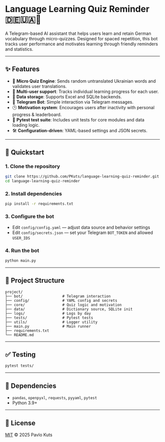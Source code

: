 # Language Learning Quiz Reminder 🇩🇪🇺🇦🤖

A Telegram-based AI assistant that helps users learn and retain German vocabulary through micro-quizzes. Designed for spaced repetition, this bot tracks user performance and motivates learning through friendly reminders and statistics.

---

## ✨ Features

- 🧠 **Micro Quiz Engine**: Sends random untranslated Ukrainian words and validates user translations.
- 👥 **Multi-user support**: Tracks individual learning progress for each user.
- 💾 **Data storage**: Supports Excel and SQLite backends.
- 💬 **Telegram Bot**: Simple interaction via Telegram messages.
- 🕒 **Motivation system**: Encourages users after inactivity with personal progress & leaderboard.
- 🧪 **Pytest test suite**: Includes unit tests for core modules and data loading logic.
- 🛠️ **Configuration-driven**: YAML-based settings and JSON secrets.

---

## 🚀 Quickstart

### 1. Clone the repository

```bash
git clone https://github.com/PKuts/language-learning-quiz-reminder.git
cd language-learning-quiz-reminder
```

### 2. Install dependencies

```bash
pip install -r requirements.txt
```

### 3. Configure the bot

- Edit `config/config.yaml` — adjust data source and behavior settings
- Edit `config/secrets.json` — set your Telegram `BOT_TOKEN` and allowed `USER_IDS`

### 4. Run the bot

```bash
python main.py
```

---

## 📁 Project Structure

```
project/
├── bot/                  # Telegram interaction
├── config/               # YAML config and secrets
├── core/                 # Quiz logic and motivation
├── data/                 # Dictionary source, SQLite init
├── logs/                 # Logs by day
├── tests/                # Pytest tests
├── utils/                # Logger utility
├── main.py               # Main runner
├── requirements.txt
└── README.md
```

---

## ✅ Testing

```bash
pytest tests/
```

---

## 🧩 Dependencies

- `pandas`, `openpyxl`, `requests`, `pyyaml`, `pytest`
- Python 3.9+

---

## 📜 License

[MIT](LICENSE) © 2025 Pavlo Kuts